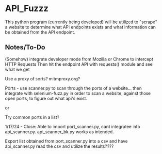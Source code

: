 # API_Fuzzz
This python program (currently being developed) will be utilized to "scrape" a website to determine what API endpoints exists and what information can be obtained
from the API endpoint.

## Notes/To-Do
(Somehow) integrate developer mode from Mozilla or Chrome to intercept HTTP Requests
Then hit the endpoint API with requests() module and see what we get

Use a proxy of sorts? mitmproxy.org?


Ports - use scanner.py to scan through the ports of a website... then integrate with selenium-fuzz.py in order to scan a website, against those open ports, to figure out what api's exist.

or

Try common ports in a list?

1/17/24 - Close: 
Able to import port_scanner.py, cant integratee into api_scanner.py. api_scanner_bk.py works as intended.

Export list obtained from port_scanner.py into a csv and have api_scanner.py read the csv and utilize the results????